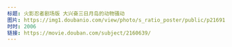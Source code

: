 ```yaml
---
标题: 火影忍者剧场版 大兴奋三日月岛的动物骚动
图片: https://img1.doubanio.com/view/photo/s_ratio_poster/public/p2169167450.jpg
时时: 2006
链接: https://movie.douban.com/subject/2160639/
---
```

